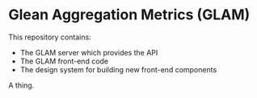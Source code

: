 # Glean Aggregation Metrics (GLAM)

This repository contains:
* The GLAM server which provides the API
* The GLAM front-end code
* The design system for building new front-end components

A thing.
